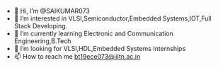 - 👋 Hi, I’m @SAIKUMAR073
- 👀 I’m interested in VLSI,Semiconductor,Embedded Systems,IOT,Full Stack Developing.
- 🌱 I’m currently learning Electronic and Communication Engineering,B.Tech
- 💞️ I’m looking for VLSI,HDL,Embedded Systems Internships
- 📫 How to reach me bt19ece073@iiitn.ac.in

<!---
SAIKUMAR073/SAIKUMAR073 is a ✨ special ✨ repository because its `README.md` (this file) appears on your GitHub profile.
You can click the Preview link to take a look at your changes.
--->
